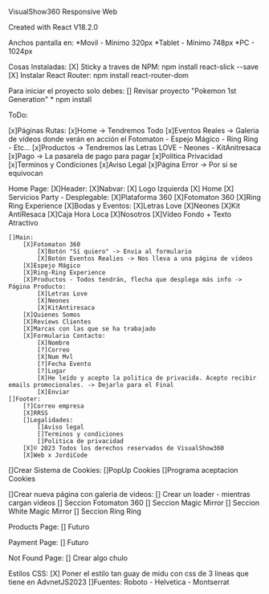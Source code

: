 VisualShow360 Responsive Web

Created with React V18.2.0

Anchos pantalla en:
    *Movil - Mínimo 320px
    *Tablet - Mínimo 748px
    *PC - 1024px

Cosas Instaladas:
    [X] Sticky a traves de NPM:
        npm install react-slick --save
    [X] Instalar React Router:
        npm install react-router-dom
        


Para iniciar el proyecto solo debes:
    [] Revisar proyecto "Pokemon 1st Generation"
    * npm install

ToDo:

[x]Páginas Rutas:
    [x]Home -> Tendremos Todo
    [x]Eventos Reales -> Galeria de vídeos donde verán en acción el Fotomaton - Espejo Mágico - Ring Ring - Etc...
    [x]Productos -> Tendremos las Letras LOVE - Neones - KitAnitresaca
    [x]Pago -> La pasarela de pago para pagar
    [x]Politica Privacidad
    [x]Terminos y Condiciones
    [x]Aviso Legal
    [x]Página Error -> Por si se equivocan


Home Page:
    [X]Header:
        [X]Nabvar:
            [X] Logo Izquierda
            [X] Home
            [X] Servicios Party - Desplegable:
                [X]Plataforma 360
                [X]Fotomaton 360
                [X]Ring Ring Experience
            [X]Bodas y Eventos:
                [X]Letras Love
                [X]Neones
                [X]Kit AntiResaca
            [X]Caja Hora Loca
            [X]Nosotros
        [X]Vídeo Fondo + Texto Atractivo

    []Main:
        [X]Fotomaton 360
            [X]Botón "Sí quiero" -> Envia al formulario
            [X]Botón Eventos Realies -> Nos lleva a una página de vídeos
        [X]Espejo Mágico
        [X]Ring-Ring Experience
        [X]Productos - Todos tendrán, flecha que desplega más info -> Página Producto:
            [X]Letras Love
            [X]Neones
            [X]KitAntiresaca
        [X]Quienes Somos 
        [X]Reviews Clientes
        [X]Marcas con las que se ha trabajado
        [X]Formulario Contacto:
            [X]Nombre
            [?]Correo
            [X]Num Mvl
            [?]Fecha Evento
            [?]Lugar
            [X]He leído y acepto la politica de privacida. Acepto recibir emails promocionales. -> Dejarlo para el Final
            [X]Enviar
    []Footer:
        [?]Correo empresa
        [X]RRSS
        []Legalidades:
            []Aviso legal
            []Terminos y condiciones
            []Politica de privacidad
        [X]© 2023 Todos los derechos reservados de VisualShow360
        [X]Web x JordiCode
[]Crear Sistema de Cookies:
    []PopUp Cookies
    []Programa aceptacion Cookies

[]Crear nueva página con galeria de videos:
    [] Crear un loader - mientras cargan videos
    [] Seccion Fotomaton 360
    [] Seccion Magic Mirror
    [] Seccion White Magic Mirror
    [] Seccion Ring Ring



Products Page:
    [] Futuro

Payment Page:
    [] Futuro

Not Found Page:
 [] Crear algo chulo

Estilos CSS:
    [X] Poner el estilo tan guay de midu con css de 3 lineas que tiene en AdvnetJS2023
    []Fuentes: Roboto - Helvetica - Montserrat